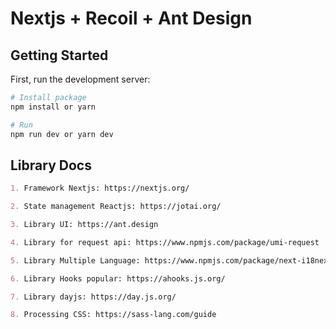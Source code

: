 # Nextjs + Recoil + Ant Design

## Getting Started

First, run the development server:

```bash
# Install package
npm install or yarn

# Run
npm run dev or yarn dev
```

## Library Docs

```md
1. Framework Nextjs: https://nextjs.org/

2. State management Reactjs: https://jotai.org/

3. Library UI: https://ant.design

4. Library for request api: https://www.npmjs.com/package/umi-request

5. Library Multiple Language: https://www.npmjs.com/package/next-i18next

6. Library Hooks popular: https://ahooks.js.org/

7. Library dayjs: https://day.js.org/

8. Processing CSS: https://sass-lang.com/guide
```
